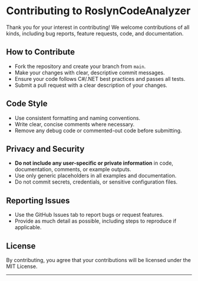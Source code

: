 # Contributing to RoslynCodeAnalyzer

Thank you for your interest in contributing! We welcome contributions of all kinds, including bug reports, feature requests, code, and documentation.

## How to Contribute

- Fork the repository and create your branch from `main`.
- Make your changes with clear, descriptive commit messages.
- Ensure your code follows C#/.NET best practices and passes all tests.
- Submit a pull request with a clear description of your changes.

## Code Style

- Use consistent formatting and naming conventions.
- Write clear, concise comments where necessary.
- Remove any debug code or commented-out code before submitting.

## Privacy and Security

- **Do not include any user-specific or private information** in code, documentation, comments, or example outputs.
- Use only generic placeholders in all examples and documentation.
- Do not commit secrets, credentials, or sensitive configuration files.

## Reporting Issues

- Use the GitHub Issues tab to report bugs or request features.
- Provide as much detail as possible, including steps to reproduce if applicable.

## License

By contributing, you agree that your contributions will be licensed under the MIT License.

---
